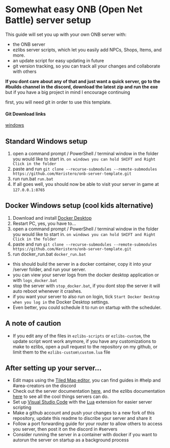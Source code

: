 # Somewhat easy ONB (Open Net Battle) server setup
This guide will set you up with your own ONB server with:
- the ONB server
- ezlibs server scripts, which let you easily add NPCs, Shops, Items, and more.
- an update script for easy updating in future
- git version tracking, so you can track all your changes and collaborate with others

**If you dont care about any of that and just want a quick server, go to the #builds channel in the discord, download the latest zip and run the exe**
but if you have a big project in mind I encourage continuing 

first, you will need git in order to use this template.
#### Git Download links
[windows](https://git-scm.com/download/win)

## Standard Windows setup 
1. open a command prompt / PowerShell / terminal window in the folder you would like to start in.
`on windows you can hold SHIFT and Right Click in the folder`
1. paste and run `git clone --recurse-submodules --remote-submodules https://github.com/Keristero/onb-server-template.git`
1. run run.bat `run.bat`
1. If all goes well, you should now be able to visit your server in game at `127.0.0.1:8765`

## Docker Windows setup (cool kids alternative)
1. Download and install [Docker Desktop](https://www.docker.com/products/docker-desktop/)
1. Restart PC, yes, you have to...
1. open a command prompt / PowerShell / terminal window in the folder you would like to start in.
`on windows you can hold SHIFT and Right Click in the folder`
1. paste and run `git clone --recurse-submodules --remote-submodules https://github.com/Keristero/onb-server-template.git`
1. run docker_run.bat `docker_run.bat`

- this should build the server in a docker container, copy it into your /server folder, and run your server.
- you can view your server logs from the docker desktop application or with `logs_docker.bat`
- stop the server with `stop_docker.bat`, if you dont stop the server it will auto reboot whenever it crashes.
- if you want your server to also run on login, tick `Start Docker Desktop when you log in` the Docker Desktop settings.
- Even better, you could schedule it to run on startup with the scheduler.


## A note of caution
- If you edit any of the files in `ezlibs-scripts` or `ezlibs-custom`, the update script wont work anymore, if you have any customizations to make to ezlibs, open a pull request to the repository on my github, or limit them to the `ezlibs-custom\custom.lua` file

## After setting up your server...
- Edit maps using the [Tiled Map editor](https://www.mapeditor.org/), you can find guides in #help and #area-creators on the discord
- Check out the server documentation [here](https://github.com/TheMaverickProgrammer/OpenNetBattle), and the ezlibs documentation [here](https://github.com/Keristero/ezlibs-scripts) to see all the cool things servers can do.
- Set up [Visual Studio Code](https://code.visualstudio.com/) with the [Lua](https://marketplace.visualstudio.com/items?itemName=sumneko.lua) extension for easier server scripting
- Make a github account and push your changes to a new fork of this repository, update this readme to discribe your server and share it
- Follow a port forwarding guide for your router to allow others to access you server, then post it on the discord in #servers
- Consider running the server in a container with docker if you want to autorun the server on startup as a background process
